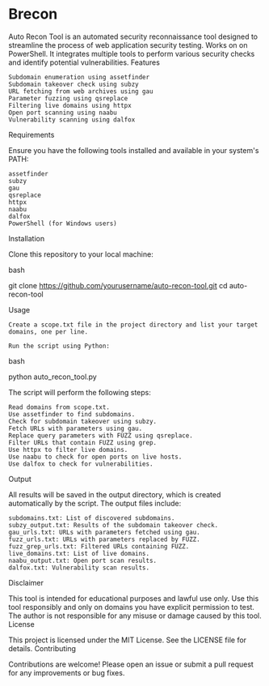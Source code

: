 # Brecon
Auto Recon Tool is an automated security reconnaissance tool designed to streamline the process of web application security testing. Works on on PowerShell. It integrates multiple tools to perform various security checks and identify potential vulnerabilities.
Features

    Subdomain enumeration using assetfinder
    Subdomain takeover check using subzy
    URL fetching from web archives using gau
    Parameter fuzzing using qsreplace
    Filtering live domains using httpx
    Open port scanning using naabu
    Vulnerability scanning using dalfox

Requirements

Ensure you have the following tools installed and available in your system's PATH:

    assetfinder
    subzy
    gau
    qsreplace
    httpx
    naabu
    dalfox
    PowerShell (for Windows users)

Installation

Clone this repository to your local machine:

bash

git clone https://github.com/yourusername/auto-recon-tool.git
cd auto-recon-tool

Usage

    Create a scope.txt file in the project directory and list your target domains, one per line.

    Run the script using Python:

bash

python auto_recon_tool.py

The script will perform the following steps:

    Read domains from scope.txt.
    Use assetfinder to find subdomains.
    Check for subdomain takeover using subzy.
    Fetch URLs with parameters using gau.
    Replace query parameters with FUZZ using qsreplace.
    Filter URLs that contain FUZZ using grep.
    Use httpx to filter live domains.
    Use naabu to check for open ports on live hosts.
    Use dalfox to check for vulnerabilities.

Output

All results will be saved in the output directory, which is created automatically by the script. The output files include:

    subdomains.txt: List of discovered subdomains.
    subzy_output.txt: Results of the subdomain takeover check.
    gau_urls.txt: URLs with parameters fetched using gau.
    fuzz_urls.txt: URLs with parameters replaced by FUZZ.
    fuzz_grep_urls.txt: Filtered URLs containing FUZZ.
    live_domains.txt: List of live domains.
    naabu_output.txt: Open port scan results.
    dalfox.txt: Vulnerability scan results.

Disclaimer

This tool is intended for educational purposes and lawful use only. Use this tool responsibly and only on domains you have explicit permission to test. The author is not responsible for any misuse or damage caused by this tool.
License

This project is licensed under the MIT License. See the LICENSE file for details.
Contributing

Contributions are welcome! Please open an issue or submit a pull request for any improvements or bug fixes.
